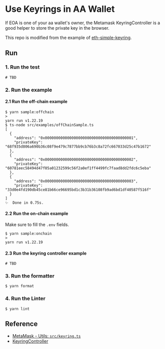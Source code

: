 # Use Keyrings in AA Wallet

If EOA is one of your aa wallet's owner, the Metamask KeyringController is a good helper to store the private key in the browser.

This repo is modified from the example of [eth-simple-keyring](https://github.com/MetaMask/eth-simple-keyring).

## Run

### 1. Run the test

```
# TBD
```

### 2. Run the example

#### 2.1 Run the off-chain example

```
$ yarn sample:offchain
>
yarn run v1.22.19
$ ts-node src/examples/offChainSample.ts
[
  {
    "address": "0x0000000000000000000000000000000000000001",
    "privateKey": "68f935d806a690b36c08f9e479c7877bb9cb76b3c8a72fc667033d25c47b1672"
  },
  {
    "address": "0x0000000000000000000000000000000000000002",
    "privateKey": "60781eec58494d47f05a01232599c56f2a0ef1ff4499fc7faad8dd2fdc6c5eba"
  },
  {
    "address": "0x0000000000000000000000000000000000000003",
    "privateKey": "33d0e4fd190db45ce81b66ce96695bd1c3b31b36108fb9ad6bd1df40587f516f"
  }
]
✨  Done in 0.75s.
```

#### 2.2 Run the on-chain example

Make sure to fill the `.env` fields.

```
$ yarn sample:onchain
>
yarn run v1.22.19
```

#### 2.3 Run the keyring controller example

```
# TBD
```

### 3. Run the formatter

```
$ yarn format
```

### 4. Run the Linter

```
$ yarn lint
```

## Reference

- [MetaMask - Utils: `src/keyring.ts`](https://github.com/MetaMask/utils/blob/main/src/keyring.ts)
- [KeyringController](https://github.com/MetaMask/KeyringController/tree/main)
